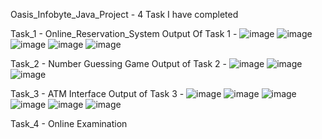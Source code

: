 
Oasis_Infobyte_Java_Project - 4 Task I have completed

Task_1 - Online_Reservation_System
Output Of Task 1 - 
![image](https://github.com/Rishisingh96/Oasis_Infobyte_Java_Project/assets/95511249/f65a45a3-01b3-40c5-bd0d-ec1f910b9d0d)
![image](https://github.com/Rishisingh96/Oasis_Infobyte_Java_Project/assets/95511249/865e537e-5203-471f-bf6c-aaee39fc0a72)
![image](https://github.com/Rishisingh96/Oasis_Infobyte_Java_Project/assets/95511249/05ca3b46-96ba-4aa5-8295-c4b5cdab1799)
![image](https://github.com/Rishisingh96/Oasis_Infobyte_Java_Project/assets/95511249/cf37d13f-d262-4f84-916f-dba6c69e0097)
![image](https://github.com/Rishisingh96/Oasis_Infobyte_Java_Project/assets/95511249/bbac3b05-3e29-4418-bce4-79ca0cff6a72)

Task_2 - Number Guessing Game
Output of Task 2 - 
![image](https://github.com/Rishisingh96/Oasis_Infobyte_Java_Project/assets/95511249/99fd34be-7017-44a2-b453-5adb8c052fad)
![image](https://github.com/Rishisingh96/Oasis_Infobyte_Java_Project/assets/95511249/127c1945-3635-48e6-8c4c-01f3aee06444)
![image](https://github.com/Rishisingh96/Oasis_Infobyte_Java_Project/assets/95511249/f833c71c-3e2e-44e4-b553-52dc6726b728)

Task_3 - ATM Interface
Output of Task 3 - 
![image](https://github.com/Rishisingh96/Oasis_Infobyte_Java_Project/assets/95511249/9d877dd1-ec1f-45d9-b516-71e86642923f)
![image](https://github.com/Rishisingh96/Oasis_Infobyte_Java_Project/assets/95511249/aedcb83c-6787-45b9-aa38-c517b4dfc139)
![image](https://github.com/Rishisingh96/Oasis_Infobyte_Java_Project/assets/95511249/32d3e825-86c9-4959-a67e-4a34986ec7da)
![image](https://github.com/Rishisingh96/Oasis_Infobyte_Java_Project/assets/95511249/c2ea1749-b4df-48c6-9a38-01a496d2f56d)
![image](https://github.com/Rishisingh96/Oasis_Infobyte_Java_Project/assets/95511249/0bbcb091-773a-4ecb-aabf-86f5d81b43b5)
![image](https://github.com/Rishisingh96/Oasis_Infobyte_Java_Project/assets/95511249/b2e80fd6-6c02-496a-926c-e193cfbb174a)

Task_4 - Online Examination
